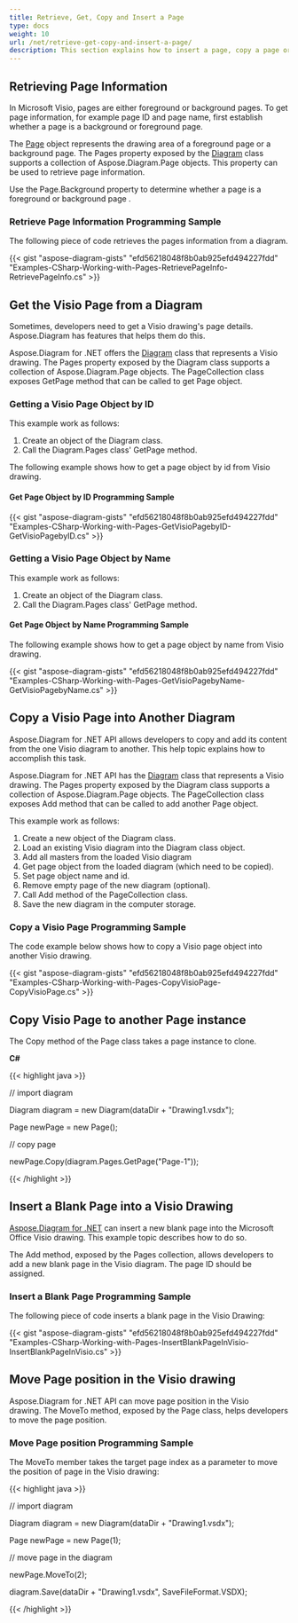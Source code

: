 ```yaml
---
title: Retrieve, Get, Copy and Insert a Page
type: docs
weight: 10
url: /net/retrieve-get-copy-and-insert-a-page/
description: This section explains how to insert a page, copy a page or get page information with Aspose.Diagram.
---
```


## **Retrieving Page Information**
In Microsoft Visio, pages are either foreground or background pages. To get page information, for example page ID and page name, first establish whether a page is a background or foreground page.

The [Page](http://www.aspose.com/api/net/diagram/aspose.diagram/page) object represents the drawing area of a foreground page or a background page. The Pages property exposed by the [Diagram](http://www.aspose.com/api/net/diagram/aspose.diagram/diagram) class supports a collection of Aspose.Diagram.Page objects. This property can be used to retrieve page information.

Use the Page.Background property to determine whether a page is a foreground or background page .
### **Retrieve Page Information Programming Sample**
The following piece of code retrieves the pages information from a diagram.

{{< gist "aspose-diagram-gists" "efd56218048f8b0ab925efd494227fdd" "Examples-CSharp-Working-with-Pages-RetrievePageInfo-RetrievePageInfo.cs" >}}
## **Get the Visio Page from a Diagram**
Sometimes, developers need to get a Visio drawing's page details. Aspose.Diagram has features that helps them do this.

Aspose.Diagram for .NET offers the [Diagram](http://www.aspose.com/api/net/diagram/aspose.diagram/diagram) class that represents a Visio drawing. The Pages property exposed by the Diagram class supports a collection of Aspose.Diagram.Page objects. The PageCollection class exposes GetPage method that can be called to get Page object.
### **Getting a Visio Page Object by ID**
This example work as follows:

1. Create an object of the Diagram class.
1. Call the Diagram.Pages class' GetPage method.

The following example shows how to get a page object by id from Visio drawing.
#### **Get Page Object by ID Programming Sample**
{{< gist "aspose-diagram-gists" "efd56218048f8b0ab925efd494227fdd" "Examples-CSharp-Working-with-Pages-GetVisioPagebyID-GetVisioPagebyID.cs" >}}
### **Getting a Visio Page Object by Name**
This example work as follows:

1. Create an object of the Diagram class.
1. Call the Diagram.Pages class' GetPage method.
#### **Get Page Object by Name Programming Sample**
The following example shows how to get a page object by name from Visio drawing.

{{< gist "aspose-diagram-gists" "efd56218048f8b0ab925efd494227fdd" "Examples-CSharp-Working-with-Pages-GetVisioPagebyName-GetVisioPagebyName.cs" >}}
## **Copy a Visio Page into Another Diagram**
Aspose.Diagram for .NET API allows developers to copy and add its content from the one Visio diagram to another. This help topic explains how to accomplish this task.

Aspose.Diagram for .NET API has the [Diagram](http://www.aspose.com/api/net/diagram/aspose.diagram/diagram) class that represents a Visio drawing. The Pages property exposed by the Diagram class supports a collection of Aspose.Diagram.Page objects. The PageCollection class exposes Add method that can be called to add another Page object.

This example work as follows:

1. Create a new object of the Diagram class.
1. Load an existing Visio diagram into the Diagram class object.
1. Add all masters from the loaded Visio diagram
1. Get page object from the loaded diagram (which need to be copied).
1. Set page object name and id.
1. Remove empty page of the new diagram (optional).
1. Call Add method of the PageCollection class.
1. Save the new diagram in the computer storage.
### **Copy a Visio Page Programming Sample**
The code example below shows how to copy a Visio page object into another Visio drawing.

{{< gist "aspose-diagram-gists" "efd56218048f8b0ab925efd494227fdd" "Examples-CSharp-Working-with-Pages-CopyVisioPage-CopyVisioPage.cs" >}}
## **Copy Visio Page to another Page instance**
The Copy method of the Page class takes a page instance to clone.

**C#**

{{< highlight java >}}

 // import diagram

Diagram diagram = new Diagram(dataDir + "Drawing1.vsdx");

Page newPage = new Page();

// copy page

newPage.Copy(diagram.Pages.GetPage("Page-1"));

{{< /highlight >}}
## **Insert a Blank Page into a Visio Drawing**
[Aspose.Diagram for .NET](http://www.aspose.com/.net/diagram-component.aspx) can insert a new blank page into the Microsoft Office Visio drawing. This example topic describes how to do so.

The Add method, exposed by the Pages collection, allows developers to add a new blank page in the Visio diagram. The page ID should be assigned.
### **Insert a Blank Page Programming Sample**
The following piece of code inserts a blank page in the Visio Drawing:

{{< gist "aspose-diagram-gists" "efd56218048f8b0ab925efd494227fdd" "Examples-CSharp-Working-with-Pages-InsertBlankPageInVisio-InsertBlankPageInVisio.cs" >}}
## **Move Page position in the Visio drawing**
Aspose.Diagram for .NET API can move page position in the Visio drawing. The MoveTo method, exposed by the Page class, helps developers to move the page position.
### **Move Page position Programming Sample**
The MoveTo member takes the target page index as a parameter to move the position of page in the Visio drawing:

{{< highlight java >}}

 // import diagram

Diagram diagram = new Diagram(dataDir + "Drawing1.vsdx");

Page newPage = new Page(1);

// move page in the diagram

newPage.MoveTo(2);

diagram.Save(dataDir + "Drawing1.vsdx", SaveFileFormat.VSDX);

{{< /highlight >}}
